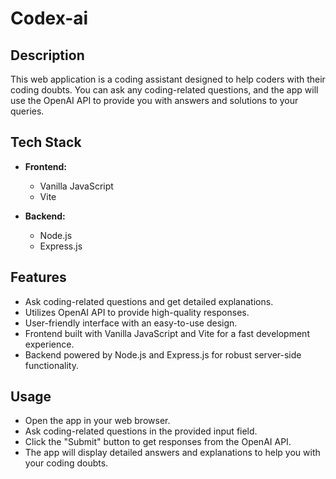 # Codex-ai

## Description

This web application is a coding assistant designed to help coders with their coding doubts. You can ask any coding-related questions, and the app will use the OpenAI API to provide you with answers and solutions to your queries.

## Tech Stack

- **Frontend:**
  - Vanilla JavaScript
  - Vite

- **Backend:**
  - Node.js
  - Express.js

## Features

- Ask coding-related questions and get detailed explanations.
- Utilizes OpenAI API to provide high-quality responses.
- User-friendly interface with an easy-to-use design.
- Frontend built with Vanilla JavaScript and Vite for a fast development experience.
- Backend powered by Node.js and Express.js for robust server-side functionality.

## Usage
- Open the app in your web browser.
- Ask coding-related questions in the provided input field.
- Click the "Submit" button to get responses from the OpenAI API.
- The app will display detailed answers and explanations to help you with your coding doubts.

